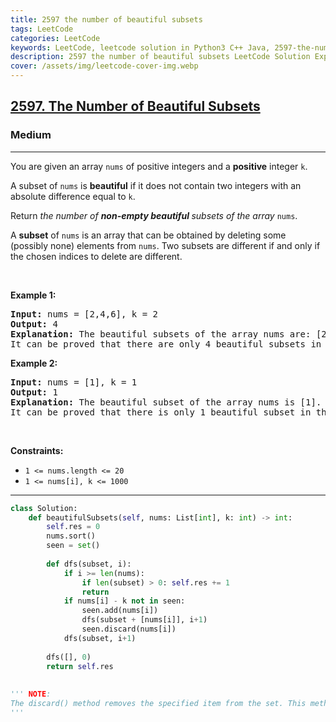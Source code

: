 ```yaml
---
title: 2597 the number of beautiful subsets
tags: LeetCode
categories: LeetCode
keywords: LeetCode, leetcode solution in Python3 C++ Java, 2597-the-number-of-beautiful-subsets solution
description: 2597 the number of beautiful subsets LeetCode Solution Explained
cover: /assets/img/leetcode-cover-img.webp
---
```





<h2><a href="https://leetcode.com/problems/the-number-of-beautiful-subsets/">2597. The Number of Beautiful Subsets</a></h2><h3>Medium</h3><hr><div><p>You are given an array <code>nums</code> of positive integers and a <strong>positive</strong> integer <code>k</code>.</p>

<p>A subset of <code>nums</code> is <strong>beautiful</strong> if it does not contain two integers with an absolute difference equal to <code>k</code>.</p>

<p>Return <em>the number of <strong>non-empty beautiful </strong>subsets of the array</em> <code>nums</code>.</p>

<p>A <strong>subset</strong> of <code>nums</code> is an array that can be obtained by deleting some (possibly none) elements from <code>nums</code>. Two subsets are different if and only if the chosen indices to delete are different.</p>

<p>&nbsp;</p>
<p><strong class="example">Example 1:</strong></p>

<pre><strong>Input:</strong> nums = [2,4,6], k = 2
<strong>Output:</strong> 4
<strong>Explanation:</strong> The beautiful subsets of the array nums are: [2], [4], [6], [2, 6].
It can be proved that there are only 4 beautiful subsets in the array [2,4,6].
</pre>

<p><strong class="example">Example 2:</strong></p>

<pre><strong>Input:</strong> nums = [1], k = 1
<strong>Output:</strong> 1
<strong>Explanation:</strong> The beautiful subset of the array nums is [1].
It can be proved that there is only 1 beautiful subset in the array [1].
</pre>

<p>&nbsp;</p>
<p><strong>Constraints:</strong></p>

<ul>
	<li><code>1 &lt;= nums.length &lt;= 20</code></li>
	<li><code>1 &lt;= nums[i], k &lt;= 1000</code></li>
</ul>
</div>

---




```python
class Solution:
    def beautifulSubsets(self, nums: List[int], k: int) -> int:
        self.res = 0
        nums.sort()
        seen = set()
        
        def dfs(subset, i):
            if i >= len(nums):
                if len(subset) > 0: self.res += 1
                return 
            if nums[i] - k not in seen:
                seen.add(nums[i])
                dfs(subset + [nums[i]], i+1)
                seen.discard(nums[i])
            dfs(subset, i+1)
        
        dfs([], 0)
        return self.res
    
    
''' NOTE:
The discard() method removes the specified item from the set. This method is different from the remove() method, because the remove() method will raise an error if the specified item does not exist, and the discard() method will not.
'''
```
